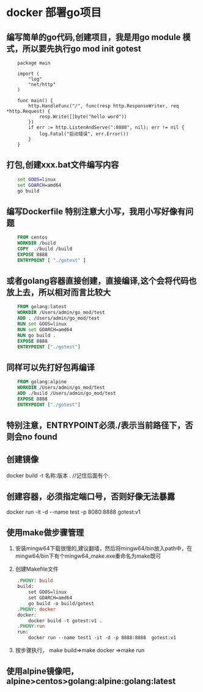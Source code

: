# docker 部署go项目

## 编写简单的go代码,创建项目，我是用go module 模式，所以要先执行go mod init gotest

```goland
    package main

    import (
        "log"
        "net/http"
    )

    func main() {
        http.HandleFunc("/", func(resp http.ResponseWriter, req *http.Request) {
            resp.Write([]byte("hello word"))
        })
        if err := http.ListenAndServe(":8888", nil); err != nil {
            log.Fatal("启动错误", err.Error())
        }
    }
```

## 打包,创建xxx.bat文件编写内容

```cmd
    set GOOS=linux
    set GOARCH=amd64
    go build 
```

## 编写Dockerfile 特别注意大小写，我用小写好像有问题

```dockerfile
    FROM centos
    WORKDIR /build
    COPY  ./build /build
    EXPOSE 8888
    ENTRYPOINT [ "./gotest" ]
```

## 或者golang容器直接创建，直接编译,这个会将代码也放上去，所以相对而言比较大

```dockerfile
    FROM golang:latest
    WORKDIR /Users/admin/go_mod/test
    ADD . /Users/admin/go_mod/test
    RUN set GOOS=linux
    RUN set GOARCH=amd64
    RUN go build .
    EXPOSE 8888
    ENTRYPOINT ["./gotest"]
```

## 同样可以先打好包再编译

```dockerfile
    FROM golang:alpine
    WORKDIR /Users/admin/go_mod/test
    ADD ./build /Users/admin/go_mod/test
    EXPOSE 8888
    ENTRYPOINT ["./gotest"]
```

## 特别注意，ENTRYPOINT必须./表示当前路径下，否则会no found

## 创建镜像

docker build -t 名称:版本 . //记住后面有个.

## 创建容器，必须指定端口号，否则好像无法暴露

docker run -it -d --name test -p 8080:8888 gotest:v1

## 使用make做步骤管理

1. 安装mingw64下载很慢的,建议翻墙，然后将mingw64/bin放入path中，在mingw64/bin下有个mingw64_make.exe重命名为make既可

2. 创建Makefile文件

```makefile
    .PHONY: build
    build:
        set GOOS=linux
        set GOARCH=amd64
        go build -o build/gotest
    .PHONY: docker
    docker:
        docker build -t gotest:v1 .
    .PHONY:run
    run:
        docker run --name test1 -it -d -p 8888:8888  gotest:v1
```

3. 按步骤执行， make build=>make docker =>make run


## 使用alpine镜像吧，alpine>centos>golang:alpine:golang:latest